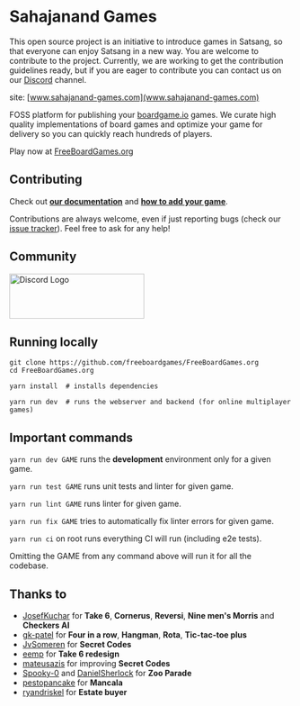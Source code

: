 # Sahajanand Games

This open source project is an initiative to introduce games in Satsang, so that everyone can enjoy Satsang in a new way. You are welcome to contribute to the project. Currently, we are working to get the contribution guidelines ready, but if you are eager to contribute you can contact us on our [Discord](https://discord.gg/AaE6n3n) channel. 

site: [www.sahajanand-games.com](www.sahajanand-games.com)

FOSS platform for publishing your [boardgame.io](https://boardgame.io) games. We curate high quality implementations of board games and optimize your game for delivery so you can quickly reach hundreds of players.

Play now at [FreeBoardGames.org](https://FreeBoardGames.org/)

## Contributing

Check out [**our documentation**](https://www.freeboardgames.org/docs/) and [**how to add your game**](https://www.freeboardgames.org/docs/?path=/docs/documentation-adding-a-new-game--page).

Contributions are always welcome, even if just reporting bugs (check our [issue tracker](https://github.com/freeboardgames/FreeBoardGames.org/issues)). Feel free to ask for any help!

## Community

<a href="https://discord.gg/AaE6n3n" target="_blank"><img src="https://discordapp.com/assets/fc0b01fe10a0b8c602fb0106d8189d9b.png" alt="Discord Logo" width="240" height="80" /></a>

## Running locally

```
git clone https://github.com/freeboardgames/FreeBoardGames.org
cd FreeBoardGames.org

yarn install  # installs dependencies

yarn run dev  # runs the webserver and backend (for online multiplayer games)
```

## Important commands

`yarn run dev GAME` runs the **development** environment only for a given game.

`yarn run test GAME` runs unit tests and linter for given game.

`yarn run lint GAME` runs linter for given game.

`yarn run fix GAME` tries to automatically fix linter errors for given game.

`yarn run ci` on root runs everything CI will run (including e2e tests).

Omitting the GAME from any command above will run it for all the codebase.

##  Thanks to

- [JosefKuchar](https://github.com/JosefKuchar) for **Take 6**, **Cornerus**, **Reversi**, **Nine men's Morris** and **Checkers AI**
- [gk-patel](https://github.com/gk-patel) for **Four in a row**, **Hangman**, **Rota**, **Tic-tac-toe plus**
- [JvSomeren](https://GitHub.com/JvSomeren) for **Secret Codes**
- [eemp](https://github.com/eemp) for **Take 6 redesign**
- [mateusazis](https://github.com/mateusazis) for improving **Secret Codes**
- [Spooky-0](https://github.com/Spooky-0) and [DanielSherlock](https://github.com/DanielSherlock) for **Zoo Parade**
- [pestopancake](https://github.com/pestopancake) for **Mancala**
- [ryandriskel](https://github.com/ryandriskel) for **Estate buyer**
